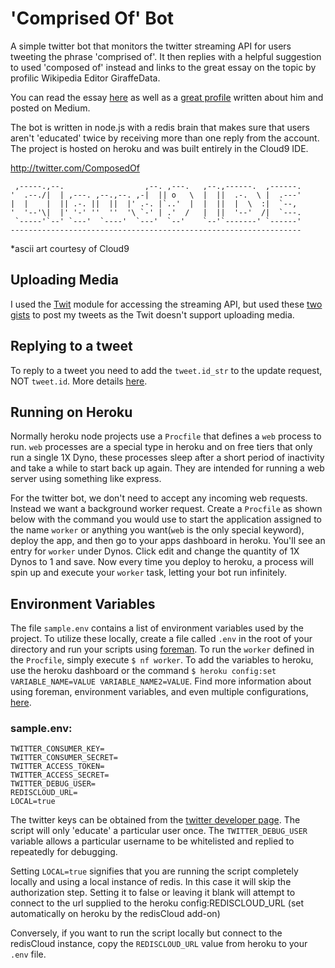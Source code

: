 # 'Comprised Of' Bot

A simple twitter bot that monitors the twitter streaming API for users tweeting the phrase 'comprised of'. It then replies with a helpful suggestion to used 'composed of' instead and links to the great essay on the topic by profilic Wikipedia Editor GiraffeData.

You can read the essay [here](http://en.wikipedia.org/wiki/User:Giraffedata/comprised_of) as well as a [great profile](https://medium.com/backchannel/meet-the-ultimate-wikignome-10508842caad) written about him and posted on Medium.

The bot is written in node.js with a redis brain that makes sure that users aren't 'educated' twice by receiving more than one reply from the account. The project is hosted on heroku and was built entirely in the Cloud9 IDE.

http://twitter.com/ComposedOf

     ,-----.,--.                  ,--. ,---.   ,--.,------.  ,------.
    '  .--./|  | ,---. ,--.,--. ,-|  || o   \  |  ||  .-.  \ |  .---'
    |  |    |  || .-. ||  ||  |' .-. |`..'  |  |  ||  |  \  :|  `--, 
    '  '--'\|  |' '-' ''  ''  '\ `-' | .'  /   |  ||  '--'  /|  `---.
     `-----'`--' `---'  `----'  `---'  `--'    `--'`-------' `------'
    ----------------------------------------------------------------- 
*ascii art courtesy of Cloud9

## Uploading Media
I used the [Twit](https://github.com/ttezel/twit) module for accessing the streaming API, but used these [two](https://gist.github.com/travischoma/9279105) [gists](https://gist.github.com/adaline/7363853) to post my tweets as the Twit doesn't support uploading media.

## Replying to a tweet
To reply to a tweet you need to add the `tweet.id_str` to the update request, NOT `tweet.id`. More details [here](https://dev.twitter.com/overview/api/twitter-ids-json-and-snowflake).

## Running on Heroku
Normally heroku node projects use a `Procfile` that defines a `web` process to run. `web` processes are a special type in heroku and on free tiers that only run a single 1X Dyno, these processes sleep after a short period of inactivity and take a while to start back up again. They are intended for running a web server using something like express.

For the twitter bot, we don't need to accept any incoming web requests. Instead we want a background worker request. Create a `Procfile` as shown below with the command you would use to start the application assigned to the name `worker` or anything you want(`web` is the only special keyword), deploy the app, and then go to your apps dashboard in heroku. You'll see an entry for `worker` under Dynos. Click edit and change the quantity of 1X Dynos to 1 and save. Now every time you deploy to heroku, a process will spin up and execute your `worker` task, letting your bot run infinitely.

## Environment Variables
The file `sample.env` contains a list of environment variables used by the project. To utilize these locally, create a file called `.env` in the root of your directory and run your scripts using [foreman](https://www.npmjs.com/package/foreman). To run the `worker` defined in the `Procfile`, simply execute `$ nf worker`. To add the variables to heroku, use the heroku dashboard or the command `$ heroku config:set VARIABLE_NAME=VALUE VARIABLE_NAME2=VALUE`. Find more information about using foreman, environment variables, and even multiple configurations, [here](https://devcenter.heroku.com/articles/config-vars).

### sample.env:

```
TWITTER_CONSUMER_KEY=
TWITTER_CONSUMER_SECRET=
TWITTER_ACCESS_TOKEN=
TWITTER_ACCESS_SECRET=
TWITTER_DEBUG_USER=
REDISCLOUD_URL=
LOCAL=true
```

The twitter keys can be obtained from the [twitter developer page](http://apps.twitter.com). 
The script will only 'educate' a particular user once. The `TWITTER_DEBUG_USER` variable allows a particular username to be whitelisted and replied to repeatedly for debugging.

Setting `LOCAL=true` signifies that you are running the script completely locally and using a local instance of redis. In this case it will skip the authorization step. Setting it to false or leaving it blank will attempt to connect to the url supplied to the heroku config:REDISCLOUD_URL (set automatically on heroku by the redisCloud add-on)

Conversely, if you want to run the script locally but connect to the redisCloud instance, copy the `REDISCLOUD_URL` value from heroku to your `.env` file. 
